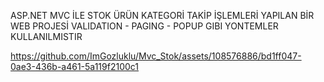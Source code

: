 ASP.NET MVC İLE STOK ÜRÜN KATEGORİ TAKİP İŞLEMLERİ YAPILAN BİR WEB PROJESİ 
VALIDATION - PAGING - POPUP GIBI YONTEMLER KULLANILMISTIR 




https://github.com/ImGozluklu/Mvc_Stok/assets/108576886/bd1ff047-0ae3-436b-a461-5a119f2100c1

